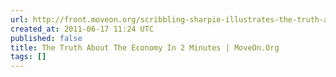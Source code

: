 ```yaml
---
url: http://front.moveon.org/scribbling-sharpie-illustrates-the-truth-about-our-economy/#.Tfo3Z9BzfyU;facebook
created_at: 2011-06-17 11:24 UTC
published: false
title: The Truth About The Economy In 2 Minutes | MoveOn.Org
tags: []
---
```



